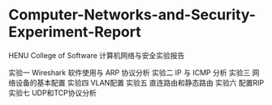 # Computer-Networks-and-Security-Experiment-Report
HENU College of Software 计算机网络与安全实验报告

实验一 Wireshark 软件使用与 ARP 协议分析
实验二  IP 与 ICMP 分析
实验三  网络设备的基本配置
实验四  VLAN配置
实验五  直连路由和静态路由
实验六  配置RIP
实验七  UDP和TCP协议分析
